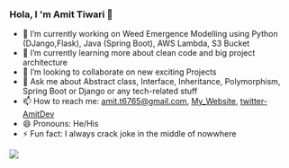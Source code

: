 ### Hola, I 'm Amit Tiwari 👋

- 🔭 I’m currently working on Weed Emergence Modelling using Python (DJango,Flask), Java (Spring Boot), AWS Lambda, S3 Bucket
- 🌱 I’m currently learning more about clean code and big project architecture
- 👯 I’m looking to collaborate on new exciting Projects
- 💬 Ask me about Abstract class, Interface, Inheritance, Polymorphism, Spring Boot or Django or any tech-related stuff
- 📫 How to reach me: amit.t6765@gmail.com, [My_Website](https://xander123.pythonanywhere.com/), [twitter-AmitDev](https://twitter.com/AmitTiwari_dev)
- 😄 Pronouns: He/His
- ⚡ Fun fact: I always crack joke in the middle of nowwhere


<img src="https://github-readme-stats.vercel.app/api?username=smilyamit&&show_icons=true&title_color=ffffff&icon_color=bb2acf&text_color=daf7dc&bg_color=151515">

